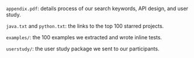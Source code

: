 
`appendix.pdf`: details process of our search keywords, API design, and user study.

`java.txt` and `python.txt`: the links to the top 100 starred projects.

`examples/`: the 100 examples we extracted and wrote inline tests.

`userstudy/`: the user study package we sent to our participants.
